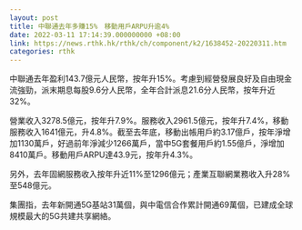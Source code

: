 ```yaml
---
layout: post
title: 中聯通去年多賺15%　移動用戶ARPU升逾4%
date: 2022-03-11 17:14:39.000000000 +08:00
link: https://news.rthk.hk/rthk/ch/component/k2/1638452-20220311.htm
categories: rthk
---
```


中聯通去年盈利143.7億元人民幣，按年升15%。考慮到經營發展良好及自由現金流強勁，派末期息每股9.6分人民幣，全年合計派息21.6分人民幣，按年升近32%。

營業收入3278.5億元，按年升7.9%。服務收入2961.5億元，按年升7.4%，移動服務收入1641億元，升4.8%。截至去年底，移動出帳用戶約3.17億戶，按年淨增加1130萬戶，好過前年淨減少1266萬戶，當中5G套餐用戶約1.55億戶，淨增加8410萬戶。移動用戶ARPU達43.9元，按年升4.3%。

另外，去年固網服務收入按年升近11%至1296億元；產業互聯網業務收入升28%至548億元。

集團指，去年新開通5G基站31萬個，與中電信合作累計開通69萬個，已建成全球規模最大的5G共建共享網絡。
